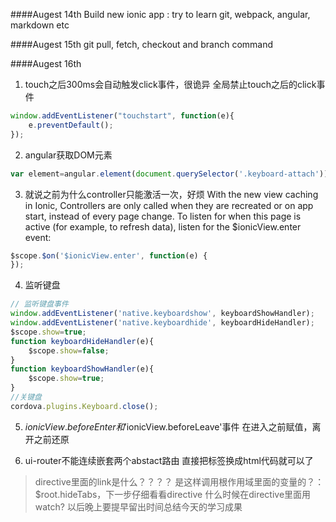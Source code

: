 ####Augest 14th
Build new ionic app : try to learn git, webpack, angular, markdown etc

####Augest 15th 
git pull, fetch, checkout and branch command

####Augest 16th
1. touch之后300ms会自动触发click事件，很诡异
全局禁止touch之后的click事件
``` javascript
window.addEventListener("touchstart", function(e){
    e.preventDefault();
});
```
2. angular获取DOM元素
``` javascript
var element=angular.element(document.querySelector('.keyboard-attach'))[0];
```
3. 就说之前为什么controller只能激活一次，好烦
With the new view caching in Ionic, Controllers are only called
when they are recreated or on app start, instead of every page change.
To listen for when this page is active (for example, to refresh data),
listen for the $ionicView.enter event:
``` javascript
$scope.$on('$ionicView.enter', function(e) {
});
```
4. 监听键盘
``` javascript
// 监听键盘事件
window.addEventListener('native.keyboardshow', keyboardShowHandler);
window.addEventListener('native.keyboardhide', keyboardHideHandler);
$scope.show=true;
function keyboardHideHandler(e){
    $scope.show=false;
}
function keyboardShowHandler(e){
    $scope.show=true;
}
//关键盘
cordova.plugins.Keyboard.close();
```
5. $ionicView.beforeEnter和'$ionicView.beforeLeave'事件
在进入之前赋值，离开之前还原

6. ui-router不能连续嵌套两个abstact路由
直接把<ion-nav-view>标签换成html代码就可以了


>directive里面的link是什么？？？？
>是这样调用根作用域里面的变量的？：  $root.hideTabs，下一步仔细看看directive
>什么时候在directive里面用watch?
>以后晚上要提早留出时间总结今天的学习成果


